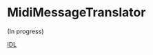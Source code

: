 # MidiMessageTranslator

(In progress)

[IDL](https://github.com/microsoft/MIDI/blob/main/src/api/Client/Midi2Client/MidiMessageTranslator.idl)

